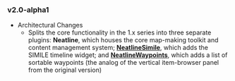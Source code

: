### v2.0-alpha1

  * Architectural Changes
    * Splits the core functionality in the 1.x series into three separate plugins: **Neatline**, which houses the core map-making toolkit and content management system; **[NeatlineSimile](https://github.com/scholarslab/nl-widget-Simile)**, which adds the SIMILE timeline widget; and **[NeatlineWaypoints](https://github.com/scholarslab/nl-widget-Waypoints)**, which adds a list of sortable waypoints (the analog of the vertical item-browser panel from the original version)
